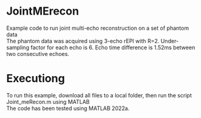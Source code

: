 # JointMErecon
Example code to run joint multi-echo reconstruction on a set of phantom data \
The phantom data was acquired using 3-echo rEPI with R=2. Under-sampling factor for each echo is 6. Echo time difference is 1.52ms between two consecutive echoes.

# Executiong
To run this example, download all files to a local folder, then run the script Joint_meRecon.m using MATLAB \
The code has been tested using MATLAB 2022a.
